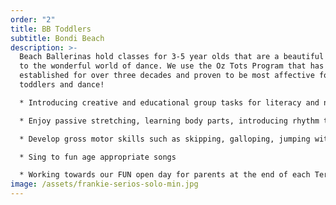 ```yaml
---
order: "2"
title: BB Toddlers
subtitle: Bondi Beach
description: >-
  Beach Ballerinas hold classes for 3-5 year olds that are a beautiful introduction
  to the wonderful world of dance. We use the Oz Tots Program that has been
  established for over three decades and proven to be most affective for
  toddlers and dance! 

  * Introducing creative and educational group tasks for literacy and numeracy

  * Enjoy passive stretching, learning body parts, introducing rhythm through clapping, beating and playing musical instruments to music

  * Develop gross motor skills such as skipping, galloping, jumping with props

  * Sing to fun age appropriate songs

  * Working towards our FUN open day for parents at the end of each Term
image: /assets/frankie-serios-solo-min.jpg
---
```

